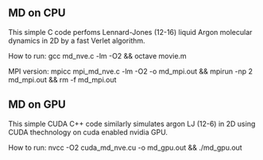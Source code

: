 MD on CPU
---------
This simple C code perfoms Lennard-Jones (12-16) liquid Argon molecular dynamics in 2D by a fast Verlet algorithm.

How to run:
gcc md_nve.c -lm -O2 && octave movie.m  

MPI version:
mpicc mpi_md_nve.c -lm -O2 -o md_mpi.out && mpirun -np 2 md_mpi.out && rm -f md_mpi.out



MD on GPU
---------
This simple CUDA C++ code similarly simulates argon LJ (12-6) in 2D using CUDA thechnology on cuda enabled nvidia GPU.

How to run:
nvcc -O2 cuda_md_nve.cu -o md_gpu.out && ./md_gpu.out
